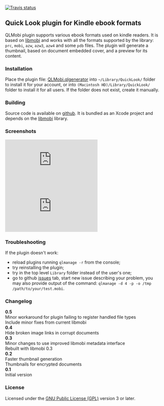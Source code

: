 [![Travis status](https://travis-ci.org/bfabiszewski/QLMobi.svg?branch=master)](https://travis-ci.org/bfabiszewski/QLMobi)

## Quick Look plugin for Kindle ebook formats

QLMobi plugin supports various ebook formats used on kindle readers. It is based on [libmobi] and works with all the formats supported by the library: `prc`, `mobi`, `azw`, `azw3`, `azw4` and some `pdb` files. The plugin will generate a thumbnail, based on document embedded cover, and a preview for its content.

### Installation

Place the plugin file: [QLMobi.qlgenerator][binary] into `~/Library/QuickLook/` folder to install it for your account, or into `(Macintosh HD)/Library/QuickLook/` folder to install it for all users. If the folder does not exist, create it manually. 

### Building

Source code is available on [github][qlmobi]. It is bundled as an Xcode project and depends on the [libmobi] library. 

### Screenshots
![Finder preview](http://www.mobileread.com/forums/attachment.php?attachmentid=143433&d=1446545022)
![Finder thubmnails](http://www.mobileread.com/forums/attachment.php?attachmentid=143432&d=1446545022)


### Troubleshooting
 
If the plugin doesn't work:
- reload plugins running `qlmanage -r` from the console;  
- try reinstalling the plugin;
- try in the top level `Library` folder instead of the user's one;
- go to github [issues] tab, start new issue describing your problem, you may also provide output of the command: `qlmanage -d 4 -p -o /tmp /path/to/your/test.mobi`.

### Changelog
**0.5**  
Minor workaround for plugin failing to register handled file types  
Include minor fixes from current libmobi  
**0.4**  
Hide broken image links in corrupt documents   
**0.3**  
Minor changes to use improved libmobi metadata interface   
Rebuilt with libmobi 0.3   
**0.2**  
Faster thumbnail generation  
Thumbnails for encrypted documents  
**0.1**  
Initial version

### License

Licensed under the [GNU Public License (GPL)](http://www.gnu.org/licenses/) version 3 or later.


[libmobi]: https://github.com/bfabiszewski/libmobi
[binary]: https://github.com/bfabiszewski/QLMobi/releases/latest
[qlmobi]: https://github.com/bfabiszewski/QLMobi
[issues]: https://github.com/bfabiszewski/QLMobi/issues
